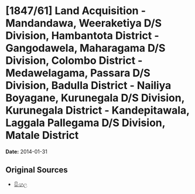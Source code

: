 # [1847/61] Land Acquisition - Mandandawa, Weeraketiya D/S Division, Hambantota District - Gangodawela, Maharagama D/S Division, Colombo District - Medawelagama, Passara D/S Division, Badulla District - Nailiya Boyagane, Kurunegala D/S Division, Kurunegala District - Kandepitawala, Laggala Pallegama D/S Division, Matale District

**Date:** 2014-01-31

## Original Sources

- [සිංහල](https://documents.gov.lk/view/extra-gazettes/2014/1/1847-61_S.pdf)
